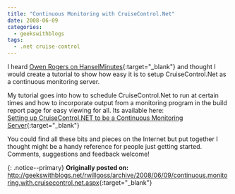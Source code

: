 ```yaml
---
title: "Continuous Monitoring with CruiseControl.Net"
date: 2008-06-09
categories:
  - geekswithblogs
tags:
  - .net cruise-control
---
```

I heard [Owen Rogers on HanselMinutes](https://www.hanselminutes.com/113/beyond-continuous-integration-continuous-monitoring-with-owen-rogers){:target="_blank"} and thought I would create a tutorial to show how easy it is to setup CruiseControl.Net as a continuous monitoring server.

My tutorial goes into how to schedule CruiseControl.Net to run at certain times and how to incorporate output from a monitoring program in the build report page for easy viewing for all. Its available here:  
[Setting up CruiseControl.NET to be a Continuous Monitoring Server](https://www.codeproject.com/Articles/27832/Setting-up-CruiseControl-NET-to-be-a-Continuous-Mo){:target="_blank"}

You could find all these bits and pieces on the Internet but put together I thought might be a handy reference for people just getting started. Comments, suggestions and feedback welcome!

{: .notice--primary}
<strong>Originally posted on:</strong>  
<http://geekswithblogs.net/rwillgoss/archive/2008/06/09/continuous.monitoring.with.cruisecontrol.net.aspx>{:target="_blank"}
